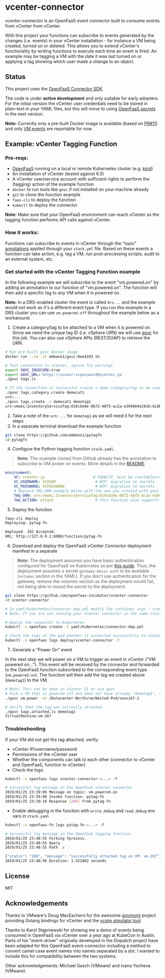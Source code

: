 # vcenter-connector

vcenter-connector is an OpenFaaS event connector built to consume events from vCenter from vCenter.

With this project your functions can subscribe to events generated by the changes (i.e. events) in your vCenter installation - for instance a VM being created, turned on or deleted. This allows you to extend vCenter's functionality by writing functions to execute each time an event is fired. An example may be tagging a VM with the date it was last turned on or applying a tag showing which user made a change to an object. 

## Status

This project uses the [OpenFaaS Connector SDK](https://github.com/openfaas-incubator/connector-sdk).

The code is under **active development** and only suitable for early adopters. For the initial version the vCenter user credentials need to be stored in plain-text in your YAML files, but this will move to using [OpenFaaS secrets](https://docs.openfaas.com/reference/secrets/) in the next version.

**Note:** Currently only a pre-built Docker image is available (based on [PR#11](https://github.com/openfaas-incubator/vcenter-connector/pull/11)) and only [VM events](https://code.vmware.com/doc/preview?id=4206#/doc/vim.event.VmEvent.html) are reportable for now.

## Example: vCenter Tagging Function

### Pre-reqs:

* [OpenFaaS](https://docs.openfaas.com/) running on a local or remote Kubernetes cluster (e.g. [kind](https://blog.alexellis.io/get-started-with-openfaas-and-kind/))
* An installation of vCenter (tested against 6.5)
* A vCenter user/service account with sufficient rights to perform the (tagging) action of the example function
* `docker` to run tools like `govc` if not installed on your machine already
* `git` to clone the function example
* `faas-cli` to deploy the function
* `kubectl` to deploy the connector

**Note:** Make sure that your OpenFaaS environment can reach vCenter as the tagging function performs API calls against vCenter.

### How it works:

Functions can subscribe to events in vCenter through the "topic" [annotations](https://docs.openfaas.com/reference/yaml/#function-annotations) applied through your `stack.yml` file. Based on these events a function can take action, e.g. tag a VM, run post-processing scripts, audit to an external system, etc.

### Get started with the vCenter Tagging Function example

In the following example we will subscribe to the event "vm.powered.on" by adding an annotation to our function of "vm.powered.on". The function will then add a specific tag to any VM when it is powered on.

**Note:** In a DRS-enabled cluster the event is called `drs...` and the example would not work as it's a different event type. If you run this example in a DRS cluster you can use `vm.powered.off` throughout the example below as a workaround.

1) Create a category/tag to be attached to a VM when it is powered on. Since we need the unique tag ID (i.e. vSphere URN) we will use [govc](https://github.com/vmware/govmomi/tree/master/govc) for this job. You can also use vSphere APIs (REST/SOAP) to retrieve the URN.

```bash
# Run pre-built govc Docker image
docker run --rm -it embano1/govc:0ee42d3 sh

# Test connection to vCenter, ignore TLS warnings
export GOVC_INSECURE=true
export GOVC_URL='https://vcuser:vcpassword@vcenter.ip' 
./govc tags.ls

# If the connection is successful create a demo category/tag to be used by the function
./govc tags.category.create democat1
urn:...
./govc tags.create -c democat1 demotag1
urn:vmomi:InventoryServiceTag:019c0a9e-0672-48f5-ac2a-e394669e2916:GLOBAL
```
2) Take a note of the `urn:...` for `demotag1` as we will need it for the next steps
3) In a separate terminal download the example function

```bash
git clone https://github.com/embano1/pytagfn
cd pytagfn
```

4) Configure the Python tagging function `stack.yaml`. 

> **Note:** The example cloned from Github already has the annotation to subscribe to VM power on events. More details in the [README](https://github.com/embano1/pytagfn/blob/master/README.md).

```yaml
environment:
    VC: vcenter.ip                      # FQDN/IP, must be reachable/resolvable from OpenFaaS
    VC_USERNAME: VCUSER                  # WIP: migration to secrets
    VC_PASSWORD: VCPASSWORD              # WIP: migration to secrets
    # Replace TAG_URN example below with the one you created with govc above
    TAG_URN: urn:vmomi:InventoryServiceTag:019c0a9e-0672-48f5-ac2a-e394669e2916:GLOBAL 
    TAG_ACTION: attach                   # this function also supports detach
```

5) Deploy the function

```bash
faas-cli deploy
Deploying: pytag-fn.

Deployed. 202 Accepted.
URL: http://127.0.0.1:8080/function/pytag-fn
```

6) Download and deploy the OpenFaaS vCenter Connector deployment manifest in a separate

> **Note:** The deployment assumes you have basic authentication configured for OpenFaaS on Kubernetes as per [this guide](https://github.com/openfaas/faas-netes/blob/67f61a468bc73833e53b626fa5243f5d539a9e00/yaml/README.md#L5). Thus, the deployment assumes a secret `gateway-basic-auth` to be available (`volumes` section in the YAML). If you don't use authentication for the gateway, remove the volumes section as the deployment would fail, not being able to mount the secret to the deployment.

```bash
git clone https://github.com/openfaas-incubator/vcenter-connector
cd vcenter-connector

# In yaml/kubernetes/connector-dep.yml modify the container args "-vcenter" (following URL scheme), "-vc-user" and "-vc-pass" accordingly
# Note: If you are not running your vCenter connector in the same cluster as OpenFaaS edit the -gateway flag

# Deploy the connector to Kubernetes
kubectl -n openfaas create -f yaml/kubernetes/connector-dep.yml

# Check the logs of the pod whether it connected successfully to vCenter and OpenFaaS
kubectl -n openfaas logs deploy/vcenter-connector -f
```

7) Generate a "Power On" event

In the next step we will power on a VM to trigger an event in vCenter ("VM powered on..."). This event will be received by the connector and forwarded to the OpenFaaS function subscribed to the corresponding event type (`vm.powered.on`). The function will then add the tag we created above (`demotag1`) to the VM.

```bash
# Note: This can be done in vCenter UI or via govc
# Pick a VM that is powered off and does not have already "demotag1", then in the running govc container power on the VM
./govc vm.power -on /Datacenter-North/vm/Nested-Pod/vesxi67-2

# Verify that the tag was correctly attached
./govc tags.attached.ls demotag1
VirtualMachine:vm-267
```

### Troubleshooting

If your VM did not get the tag attached, verify:

- vCenter IP/username/password
- Permissions of the vCenter user
- Whether the components can talk to each other (connector to vCenter and OpenFaaS, function to vCenter)
- Check the logs:

```bash
kubectl -n openfaas logs vcenter-connector-<...> -f

# Successful log message in the OpenFaaS vCenter connector
2019/01/25 23:39:09 Message on topic: vm.powered.on
2019/01/25 23:39:09 Invoke function: pytag-fn
2019/01/25 23:39:10 Response [200] from pytag-fn
```
- Enable debugging in the function with `write_debug` and `read_debug` env vars in `stack.yaml`

```bash
kubectl -n openfaas-fn logs pytag-fn-<...> -f

# Successful log message in the OpenFaaS tagging function
2019/01/25 23:48:55 Forking fprocess.
2019/01/25 23:48:55 Query
2019/01/25 23:48:55 Path  /

{"status": "200", "message": "successfully attached tag on VM: vm-267"}
2019/01/25 23:48:56 Duration: 1.551482 seconds
```

## License

MIT

## Acknowledgements

Thanks to VMware's Doug MacEachern for the awesome [govmomi](https://github.com/vmware/govmomi) project providing Golang bindings for vCenter and the [vcsim simulator tool](https://github.com/vmware/govmomi/blob/master/vcsim/README.md).

Thanks to Karol Stępniewski for showing me a demo of events being consumed in OpenFaaS via vCenter over a year ago at KubeCon in Austin. Parts of his "event-driver" originally developed in the Dispatch project have been adapted for this OpenFaaS event-connector including a method to convert camel case event names into names separated by a dot. I wanted to include this for compatibility between the two systems.

Other acknowledgements: Michael Gasch (VMware) and Ivana Yocheva (VMware).
